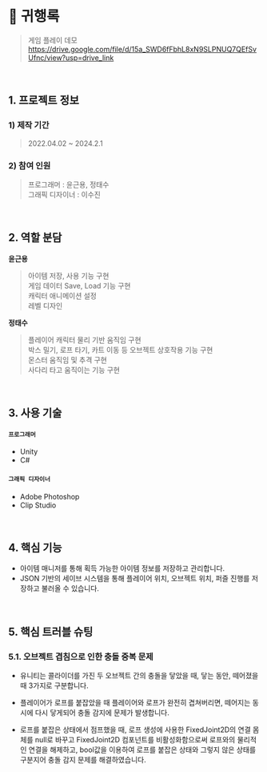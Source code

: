 # :pushpin: 귀행록
>게임 플레이 데모   
>https://drive.google.com/file/d/15a_SWD6fFbhL8xN9SLPNUQ7QEfSvUfnc/view?usp=drive_link

</br>

## 1. 프로젝트 정보
### **1) 제작 기간**
>2022.04.02 ~ 2024.2.1

### **2) 참여 인원**
>프로그래머 : 윤근용, 정태수   
>그래픽 디자이너 : 이수진

</br>

## 2. 역할 분담
**윤근용**
>아이템 저장, 사용 기능 구현   
>게임 데이터 Save, Load 기능 구현   
>캐릭터 애니메이션 설정   
>레벨 디자인   

**정태수**
>플레이어 캐릭터 물리 기반 움직임 구현   
>박스 밀기, 로프 타기, 카트 이동 등 오브젝트 상호작용 기능 구현   
>몬스터 움직임 및 추격 구현   
>사다리 타고 움직이는 기능 구현   

</br>

## 3. 사용 기술
#### `프로그래머`
- Unity
- C#

#### `그래픽 디자이너`
- Adobe Photoshop
- Clip Studio

</br>

## 4. 핵심 기능
- 아이템 매니저를 통해 획득 가능한 아이템 정보를 저장하고 관리합니다.
- JSON 기반의 세이브 시스템을 통해 플레이어 위치, 오브젝트 위치, 퍼즐 진행를 저장하고 불러올 수 있습니다.

</br>

## 5. 핵심 트러블 슈팅
### 5.1. 오브젝트 겹침으로 인한 충돌 중복 문제
- 유니티는 콜라이더를 가진 두 오브젝트 간의 충돌을 닿았을 때, 닿는 동안, 떼어졌을 때 3가지로 구분합니다.
- 플레이어가 로프를 붙잡았을 때 플레이어와 로프가 완전히 겹쳐버리면, 떼어지는 동시에 다시 닿게되어 충돌 감지에 문제가 발생합니다.


- 로프를 붙잡은 상태에서 점프했을 때, 로프 생성에 사용한 FixedJoint2D의 연결 몸체를 null로 바꾸고 FixedJoint2D 컴포넌트를 비활성화함으로써 로프와의 물리적인 연결을 해제하고,
bool값을 이용하여 로프를 붙잡은 상태와 그렇지 않은 상태를 구분지어 충돌 감지 문제를 해결하였습니다.
